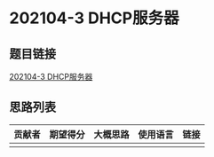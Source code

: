 # 202104-3 DHCP服务器

## 题目链接

[202104-3 DHCP服务器](http://118.190.20.162/view.page?gpid=T126)

## 思路列表

| 贡献者 | 期望得分 | 大概思路 | 使用语言 | 链接 |
| :-: | :-: | :-: | :-: | :-: | 
|  |  |  |  |  |
